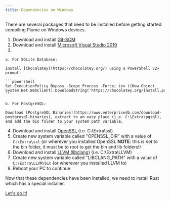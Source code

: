 ```yaml
---
title: Dependencies on Windows
---
```


There are several packages that need to be installed before getting started compiling
Plume on Windows devices.

1. Download and install [Git-SCM](https://git-scm.com/downloads)
2. Download and install [Microsoft Visual Studio 2019](https://visualstudio.microsoft.com/thank-you-downloading-visual-studio/?sku=Community&rel=16)
3. 

    a. For SQLite Database:

    Install [Chocalatey](https://chocolatey.org/) using a PowerShell v2+ prompt:

    ```powershell
    Set-ExecutionPolicy Bypass -Scope Process -Force; iex ((New-Object System.Net.WebClient).DownloadString('https://chocolatey.org/install.ps1'))
    ```

    b. For PostgreSQL:

    Download [PostgreSQL Binaries](https://www.enterprisedb.com/download-postgresql-binaries), extract to an easy place (i.e. C:\Extra\pgsql), and add the bin folder to your system path variable.

4. Download and install [OpenSSL](https://slproweb.com/products/Win32OpenSSL.html) (i.e. C:\Extra\ssl)
5. Create new system variable called "OPENSSL_DIR" with a value of `C:\Extra\ssl` (or wherever you installed OpenSSL **NOTE**: this is _not_ to the bin folder, it must be to root to get the bin and lib folders!)
6. Download and install [LLVM (libclang)](http://releases.llvm.org/9.0.0/LLVM-9.0.0-win64.exe) (i.e. C:\Extra\LLVM)
7. Create new system variable called "LIBCLANG_PATH" with a value of `C:\Extra\LLVM\bin` (or wherever you installed LLVM to)
8. Reboot your PC to continue

Now that these dependencies have been installed, we need to install Rust which has a special installer.

<a class="action" href="../rust/">Let's do it!</a>
